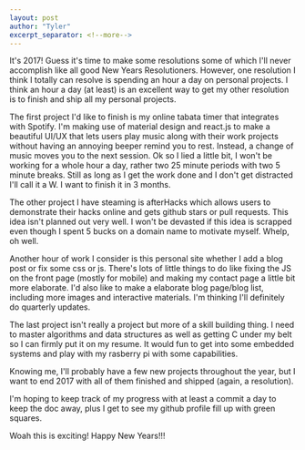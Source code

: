 ```yaml
---
layout: post
author: "Tyler"
excerpt_separator: <!--more-->
---
```

It's 2017! Guess it's time to make some resolutions some of which I'll never accomplish like all good New Years Resolutioners. However, one resolution I think I totally can resolve is spending an hour a day on personal projects. I think an hour a day (at least) is an excellent way to get my other resolution is to finish and ship all my personal projects. 

The first project I'd like to finish is my online tabata timer that integrates with Spotify. I'm making use of material design and react.js to make a beautiful UI/UX that lets users play music along with their work projects without having an annoying beeper remind you to rest. Instead, a change of music moves you to the next session. Ok so I lied a little bit, I won't be working for a whole hour a day, rather two 25 minute periods with two 5 minute breaks. Still as long as I get the work done and I don't get distracted I'll call it a W. I want to finish it in 3 months.
<!--more-->

The other project I have steaming is afterHacks which allows users to demonstrate their hacks online and gets github stars or pull requests. This idea isn't planned out very well. I won't be devasted if this idea is scrapped even though I spent 5 bucks on a domain name to motivate myself. Whelp, oh well. 

Another hour of work I consider is this personal site whether I add a blog post or fix some css or js. There's lots of little things to do like fixing the JS on the front page (mostly for mobile) and making my contact page a little bit more elaborate. I'd also like to make a elaborate blog page/blog list, including more images and interactive materials. I'm thinking I'll definitely do quarterly updates.

The last project isn't really a project but more of a skill building thing. I need to master algorithms and data structures as well as getting C under my belt so I can firmly put it on my resume. It would fun to get into some embedded systems and play with my rasberry pi with some capabilities.

Knowing me, I'll probably have a few new projects throughout the year, but I want to end 2017 with all of them finished and shipped (again, a resolution).

I'm hoping to keep track of my progress with at least a commit a day to keep the doc away, plus I get to see my github profile fill up with green squares.

Woah this is exciting! Happy New Years!!! 